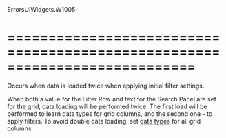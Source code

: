 <!--id-->ErrorsUIWidgets.W1005<!--/id-->
===========================================================================
===========================================================================

<!--shortDescription-->
Occurs when data is loaded twice when applying initial filter settings.
<!--/shortDescription-->

<!--fullDescription-->
When both a value for the Filter Row and text for the Search Panel are set for the grid, data loading will be performed twice. The first load will be performed to learn data types for grid columns, and the second one - to apply filters. To avoid double data loading, set [data types](/Documentation/ApiReference/UI_Widgets/dxDataGrid/Configuration/columns/#dataType) for all grid columns. 
<!--/fullDescription-->
